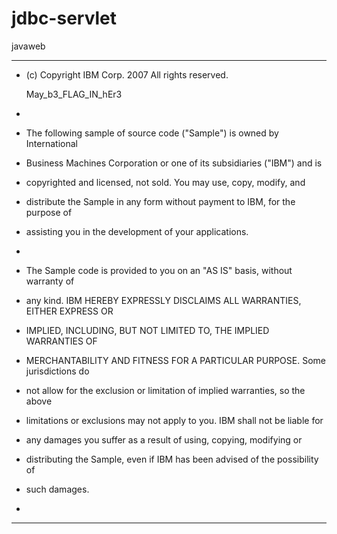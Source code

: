 # jdbc-servlet
javaweb
*****************************************************************************
* (c) Copyright IBM Corp. 2007 All rights reserved.

  May_b3_FLAG_IN_hEr3
* 
* The following sample of source code ("Sample") is owned by International 
* Business Machines Corporation or one of its subsidiaries ("IBM") and is 
* copyrighted and licensed, not sold. You may use, copy, modify, and 
* distribute the Sample in any form without payment to IBM, for the purpose of 
* assisting you in the development of your applications.
* 
* The Sample code is provided to you on an "AS IS" basis, without warranty of 
* any kind. IBM HEREBY EXPRESSLY DISCLAIMS ALL WARRANTIES, EITHER EXPRESS OR 
* IMPLIED, INCLUDING, BUT NOT LIMITED TO, THE IMPLIED WARRANTIES OF 
* MERCHANTABILITY AND FITNESS FOR A PARTICULAR PURPOSE. Some jurisdictions do 
* not allow for the exclusion or limitation of implied warranties, so the above 
* limitations or exclusions may not apply to you. IBM shall not be liable for 
* any damages you suffer as a result of using, copying, modifying or 
* distributing the Sample, even if IBM has been advised of the possibility of 
* such damages.
*
******************************************************************************
